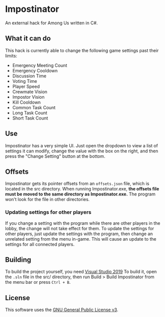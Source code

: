 # Impostinator

An external hack for Among Us written in C#.

## What it can do

This hack is currently able to change the following game settings
past their limits:

- Emergency Meeting Count
- Emergency Cooldown
- Discussion Time
- Voting Time
- Player Speed
- Crewmate Vision
- Impostor Vision
- Kill Cooldown
- Common Task Count
- Long Task Count
- Short Task Count

## Use

Impostinator has a very simple UI. Just open the dropdown to view a
list of settings it can modify, change the value with the box on the
right, and then press the "Change Setting" button at the bottom.

## Offsets

Impostinator gets its pointer offsets from an `offsets.json` file,
which is located in the src directory. When running Impostinator.exe,
**the offsets file must be moved to the same directory as Impostinator.exe.**
The program won't look for the file in other directories.

### Updating settings for other players

If you change a setting with the program while there are other players
in the lobby, the change will not take effect for them. To update the
settings for other players, just update the settings with the program,
then change an unrelated setting from the menu in-game. This will cause
an update to the settings for all connected players. 

## Building

To build the project yourself, you need
[Visual Studio 2019](https://visualstudio.microsoft.com/downloads/)
To build it, open the `.sln` file in the src/ directory, then run
Build > Build Impostinator from the menu bar or press `Ctrl + B`.

## License

This software uses the
[GNU General Public License v3](https://choosealicense.com/licenses/gpl-3.0/).
